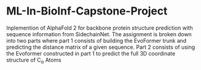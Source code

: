 # ML-In-BioInf-Capstone-Project
Inplemention of AlphaFold 2 for backbone protein structure prediction with sequence information from SidechainNet. The assignment is broken down into two parts where part 1 consists of building the EvoFormer trunk and predicting the distance matrix of a given sequence. Part 2 consists of using the Evoformer constructed in part 1 to predict the full 3D coordinate structure of C<sub>α</sub> Atoms 

